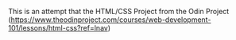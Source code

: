 This is an attempt that the HTML/CSS Project from the Odin Project (https://www.theodinproject.com/courses/web-development-101/lessons/html-css?ref=lnav)